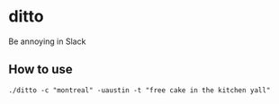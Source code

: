 # ditto
Be annoying in Slack


## How to use

`./ditto -c "montreal" -uaustin -t "free cake in the kitchen yall"`
